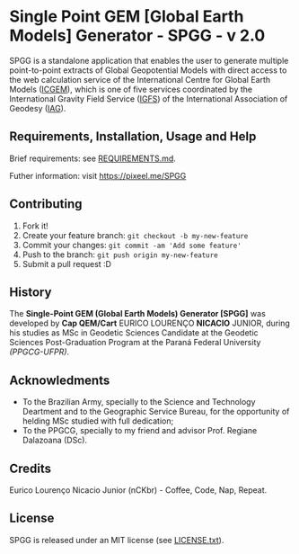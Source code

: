 # Single Point GEM [Global Earth Models] Generator - SPGG - v 2.0

SPGG is a standalone application that enables the user to generate multiple point-to-point extracts of Global Geopotential Models with direct access to the web calculation service of the International Centre for Global Earth Models ([ICGEM](http://icgem.gfz-potsdam.de/ICGEM/)), which is one of five services coordinated by the International Gravity Field Service ([IGFS](http://igfs.topo.auth.gr/)) of the  International Association of Geodesy ([IAG](http://www.iag-aig.org/)). 

## Requirements, Installation, Usage and Help

Brief requirements: see [REQUIREMENTS.md](https://github.com/euriconicacio/SPGG/blob/master/requirements.md).

Futher information: visit https://pixeel.me/SPGG

## Contributing

1. Fork it!
2. Create your feature branch: `git checkout -b my-new-feature`
3. Commit your changes: `git commit -am 'Add some feature'`
4. Push to the branch: `git push origin my-new-feature`
5. Submit a pull request :D

## History

The **Single-Point GEM (Global Earth Models) Generator [SPGG]** was developed by **Cap QEM/Cart** EURICO LOURENÇO **NICACIO** JUNIOR, during his studies as MSc in Geodetic Sciences Candidate at the Geodetic Sciences Post-Graduation Program at the Paraná Federal University *(PPGCG-UFPR)*.

## Acknowledments

- To the Brazilian Army, specially to the Science and Technology Deartment and to the Geographic Service Bureau, for the opportunity of helding MSc studied with full dedication;
- To the PPGCG, specially to my friend and advisor Prof. Regiane Dalazoana (DSc).

## Credits

Eurico Lourenço Nicacio Junior (nCKbr) - Coffee, Code, Nap, Repeat.

## License

SPGG is released under an MIT license (see [LICENSE.txt](https://github.com/euriconicacio/SPGG/blob/master/license.txt)).

